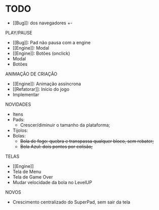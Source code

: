 # TODO

- [[Bug]]: dos navegadores +-

PLAY/PAUSE
- [[Bug]]: Pad não pausa com a engine
- [[Engine]]: Modal
- [[Engine]]: Botões (onclick)
- Modal 
- Botões

ANIMAÇÃO DE CRIAÇÃO
- [[Engine]]: Animação assíncrona
- [[Refatorar]]: Início do jogo
- Implementar

NOVIDADES
- Itens
- Pads: 
  - Crescer/diminuir o tamanho da plataforma;
- Tijolos:
- Bolas:
	- ~~Bola de fogo: quebra e transpassa qualquer bloco, sem rebater;~~
	- ~~Bola Azul: dois pontos por colisão;~~
	
TELAS
- [[Engine]]
- Tela de Menu
- Tela de Game Over
- Mudar velocidade da bola no LevelUP

NOVOS
- Crescimento centralizado do SuperPad, sem sair da tela
